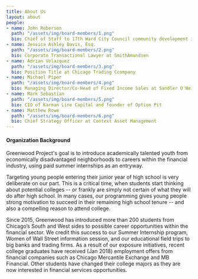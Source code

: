 ```yaml
---
title: About Us
layout: about
people:
- name: John Roberson
  path: "/assets/img/board-members/1.png"
  bio: Chief of Staff to 17th Ward City Council community development initiatives.
- name: Jessica Ashley Davis, Esq.
  path: "/assets/img/board-members/2.png"
  bio: Corporate Transactional Lawyer at SmithAmundsen
- name: Adrian Velazquez
  path: "/assets/img/board-members/3.png"
  bio: Position Title at Chicago Trading Ccompany
- name: Michael Piper
  path: "/assets/img/board-members/4.png"
  bio: Managing Director/Co-Head of Fixed Income Sales at Sandler O'Neill & Partners
- name: Mark Sebastian
  path: "/assets/img/board-members/5.png"
  bio: CIO of Karman Line Capital and founder of Option Pit
- name: Matthew Rowe
  path: "/assets/img/board-members/6.png"
  bio: Chief Strategy Officer at Context Asset Management
---
```


#### Organization Background

Greenwood Project's goal is to introduce academically talented youth from economically disadvantaged neighborhoods to careers within the financial industry, using paid summer internships as an entryway.

Targeting young people entering their junior year of high school is very deliberate on our part. This is a critical time, when students start thinking about potential colleges -- or frankly are simply not certain of what they will do after high school. In many cases, our programming gives young people strong motivation to succeed in their remaining high school tenure -- and also a compelling reason to attend college.

Since 2015, Greenwood has introduced more than 200 students from Chicago’s South and West sides to possible career opportunities within the financial sector. We credit this success to our Summer Internship program, Women of Wall Street information session, and our educational field trips to big banks and trading firms. As a result of our exposure initiatives, recent college graduates have received (Jan 2018) employment offers from financial companies such as Chicago Mercantile Exchange and MB Financial. Other students have changed their college majors as they are now interested in financial services opportunities.
